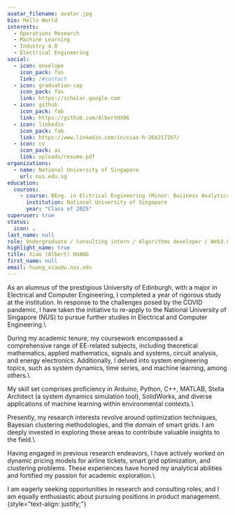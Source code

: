 ```yaml
---
avatar_filename: avatar.jpg
bio: Hello World
interests:
  - Operations Research
  - Machine Learning
  - Industry 4.0
  - Electrical Engineering
social:
  - icon: envelope
    icon_pack: fas
    link: /#contact
  - icon: graduation-cap
    icon_pack: fas
    link: https://scholar.google.com
  - icon: github
    icon_pack: fab
    link: https://github.com/AlbertHX86
  - icon: linkedin
    icon_pack: fab
    link: https://www.linkedin.com/in/xiao-h-26b2171b7/
  - icon: cv
    icon_pack: ai
    link: uploads/resume.pdf
organizations:
  - name: National University of Singapore
    url: nus.edu.sg
education:
  courses:
    - course: BEng. in Elctrical Engineering (Minor: Business Analytics, Specialization: Industry 4.0)
      institution: National University of Singapore
      year: "Class of 2025"
superuser: true
status:
  icon: ☕️
last_name: null
role: Undergraduate / Consulting intern / Algorithms developer / Web3.0 enthusiast
highlight_name: true
title: Xiao (Albert) HUANG
first_name: null
email: huang_xiao@u.nus.edu
---
```

As an alumnus of the prestigious University of Edinburgh, with a major in Electrical and Computer Engineering, I completed a year of rigorous study at the institution. In response to the challenges posed by the COVID pandemic, I have taken the initiative to re-apply to the National University of Singapore (NUS) to pursue further studies in Electrical and Computer Engineering.\

During my academic tenure, my coursework encompassed a comprehensive range of EE-related subjects, including theoretical mathematics, applied mathematics, signals and systems, circuit analysis, and energy electronics. Additionally, I delved into system engineering topics, such as system dynamics, time series, and machine learning, among others.\

My skill set comprises proficiency in Arduino, Python, C++, MATLAB, Stella Architect (a system dynamics simulation tool), SolidWorks, and diverse applications of machine learning within environmental contexts.\

Presently, my research interests revolve around optimization techniques, Bayesian clustering methodologies, and the domain of smart grids. I am deeply invested in exploring these areas to contribute valuable insights to the field.\

Having engaged in previous research endeavors, I have actively worked on dynamic pricing models for airline tickets, smart grid optimization, and clustering problems. These experiences have honed my analytical abilities and fortified my passion for academic exploration.\

I am eagerly seeking opportunities in research and consulting roles, and I am equally enthusiastic about pursuing positions in product management.\
{style="text-align: justify;"}
